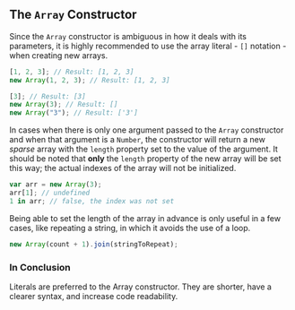 ## The `Array` Constructor

Since the `Array` constructor is ambiguous in how it deals with its parameters,
it is highly recommended to use the array literal - `[]` notation -
when creating new arrays.

```js
[1, 2, 3]; // Result: [1, 2, 3]
new Array(1, 2, 3); // Result: [1, 2, 3]

[3]; // Result: [3]
new Array(3); // Result: []
new Array("3"); // Result: ['3']
```

In cases when there is only one argument passed to the `Array` constructor
and when that argument is a `Number`, the constructor will return a new _sparse_
array with the `length` property set to the value of the argument. It should be
noted that **only** the `length` property of the new array will be set this way;
the actual indexes of the array will not be initialized.

```js
var arr = new Array(3);
arr[1]; // undefined
1 in arr; // false, the index was not set
```

Being able to set the length of the array in advance is only useful in a few
cases, like repeating a string, in which it avoids the use of a loop.

```js
new Array(count + 1).join(stringToRepeat);
```

### In Conclusion

Literals are preferred to the Array constructor. They are shorter, have a clearer syntax, and increase code
readability.
